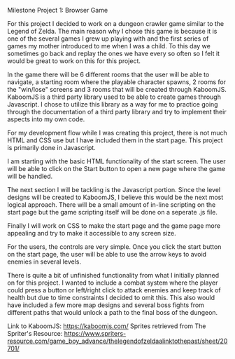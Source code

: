 Milestone Project 1: Browser Game

For this project I decided to work on a dungeon crawler game similar to the Legend of Zelda. The main reason why I chose this game is because 
it is one of the several games I grew up playing with and the first series of games my mother introduced to me when I was a child. To this day
we sometimes go back and replay the ones we have every so often so I felt it would be great to work on this for this project.

In the game there will be 6 different rooms that the user will be able to navigate, a starting room where the playable character spawns, 2 rooms for the
"win/lose" screens and 3 rooms that will be created through KaboomJS. KaboomJS is a third party library used to be able to create games through Javascript. I chose to utilize this library as a way for me to practice going through the documentation of a third party library and try to implement their aspects into my own code.

For my development flow while I was creating this project, there is not much HTML and CSS use but I have included them in the start page. This project is primarily done
in Javascript.

I am starting with the basic HTML functionality of the start screen. The user will be able to click on the Start button
to open a new page where the game will be handled. 

The next section I will be tackling is the Javascript portion. Since the level designs will be created to KaboomJS, I believe this would be the next most logical approach.
There will be a small amount of in-line scripting on the start page but the game scripting itself will be done on a seperate .js file.

Finally I will work on CSS to make the start page and the game page more appealing and try to make it accessible to any screen size.

For the users, the controls are very simple. Once you click the start button on the start page, the user will be able to use the arrow keys to avoid enemies in several levels.

There is quite a bit of unfinished functionality from what I initially planned on for this project. I wanted to include a combat system where the player
could press a button or left/right click to attack enemies and keep track of health but due to time constraints I decided to omit this. This also would have
included a few more map designs and several boss fights from different paths that would unlock a path to the final boss of the dungeon. 

Link to KaboomJS: https://kaboomjs.com/ 
Sprites retrieved from The Spriter's Resource: https://www.spriters-resource.com/game_boy_advance/thelegendofzeldaalinktothepast/sheet/20701/
